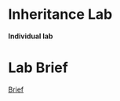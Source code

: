 # Inheritance Lab
**Individual lab**

# Lab Brief
[Brief](https://gist.github.com/StevenMeiklejohn/d203aae94d20a03e5a607d2027bdbf2d)
